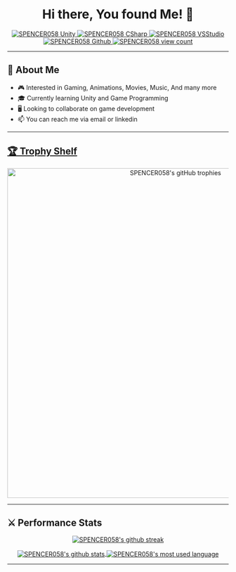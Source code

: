 <h1 align="center">Hi there, You found Me! 🥳</h1>

<!--- Github Viewer Counter --->
<p align=center> 
  <a href="https://github.com/alexandresanlim/Badges4-README.md-Profile"> 
    <img src="https://img.shields.io/badge/Unity-100000?style=for-the-badge&logo=unity&logoColor=white" alt="SPENCER058 Unity" /> 
    <img src="https://img.shields.io/badge/C%23-239120?style=for-the-badge&logo=c-sharp&logoColor=white" alt="SPENCER058 CSharp" /> 
    <img src="https://img.shields.io/badge/Visual_Studio-5C2D91?style=for-the-badge&logo=visual%20studio&logoColor=white" alt="SPENCER058 VSStudio" /> 
    <img src="https://img.shields.io/badge/GitHub-100000?style=for-the-badge&logo=github&logoColor=white" alt="SPENCER058 Github" /> 
  </a>
  <a href="https://github.com/antonkomarev/github-profile-views-counter">
    <img src="https://komarev.com/ghpvc/?username=SPENCER058&label=Profile%20views&color=121b80&style=for-the-badge" alt="SPENCER058 view count" /> 
  </a>
</p>

---

<h2>👀 About Me</h2>

- 🎮 Interested in Gaming, Animations, Movies, Music, And many more
- 🎓 Currently learning Unity and Game Programming
- 🖥️ Looking to collaborate on game development
- 📫 You can reach me via email or linkedin

---

<!--- Github Trophy --->
<a href="https://github.com/ryo-ma/github-profile-trophy">
  <h2>
    🏆 Trophy Shelf
  </h2>
</a>
<p align=center>
  <a href="https://github.com/ryo-ma/github-profile-trophy">
    <img width=750 src="https://github-profile-trophy.vercel.app/?username=SPENCER058&theme=algolia&column=7&count_private=true" alt="SPENCER058's gitHub trophies" />
  </a>
</p>

---

<a>
  <h2>
    ⚔ Performance Stats
  </h2>
</a>

<!--- Github Streak --->
<p align=center> 
  <a href="https://github.com/DenverCoder1/github-readme-streak-stats">
    <img align="center" src="https://streak-stats.demolab.com?user=SPENCER058&theme=outrun&fire=EB0000&card_width=750" alt="SPENCER058's github streak" />
  </a>
</p>

<!--- Github Stat Used Language --->
<p align=center> 
  <a href="https://github.com/anuraghazra/github-readme-stats">
    <img align="center" src="https://github-readme-stats.vercel.app/api?username=SPENCER058&show_icons=true&include_all_commits=true&card_width=400&theme=outrun&count_private=true"       alt="SPENCER058's github stats" />
    <img align="center" src="https://github-readme-stats.vercel.app/api/top-langs/?username=SPENCER058&layout=compact&card_width=300&theme=outrun&count_private=true&langs_count=10" alt="SPENCER058's most used language"/>
  </a>
</p>

---

<!---
SPENCER058/SPENCER058 is a ✨ special ✨ repository because its `README.md` (this file) appears on your GitHub profile.
You can click the Preview link to take a look at your changes.
--->
